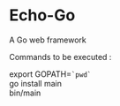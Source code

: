 # Echo-Go
A Go web framework

Commands to be executed :

export GOPATH=`` `pwd` `` <br />
go install main<br/>
bin/main
